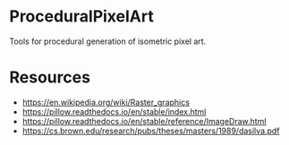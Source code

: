 # ProceduralPixelArt
Tools for procedural generation of isometric pixel art.

# Resources
- https://en.wikipedia.org/wiki/Raster_graphics
- https://pillow.readthedocs.io/en/stable/index.html
- https://pillow.readthedocs.io/en/stable/reference/ImageDraw.html
- https://cs.brown.edu/research/pubs/theses/masters/1989/dasilva.pdf

